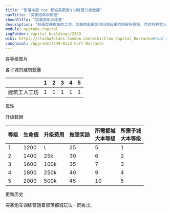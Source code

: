 ```yaml
---
title: "部落冲突 coc 都城突袭炮车训练营升级数据"
navTitle: "突袭炮车训练营"
shownTitle: "突袭炮车训练营"
description: "制造突袭炮车的工坊。突袭炮车是如何组装起来的倒是好理解，可这些野蛮人是从哪来的呢？"
module: upgrade-capital
imgFolder: capital_buildings/2349
wiki: https://clashofclans.fandom.com/wiki/Clan_Capital_Barracks#Raid_Cart_Barracks
canonical: /upgrade/2349-Raid-Cart-Barracks
---
```


<UnitInfo :folder="$frontmatter.imgFolder" imgSrc="Raid_Cart_Barracks5.png" :imgAlt="$frontmatter.navTitle"
    :description="$frontmatter.description"
    :isSmallImg="true" />

<SmallTitle>各等级图片</SmallTitle>

<Panel>
    <UnitImgGroup :folder="$frontmatter.imgFolder">
        <UnitImg imgTitle="废墟" imgSrc="Barracks_Ruin.png" />
        <UnitImg imgTitle="1 级" imgSrc="Raid_Cart_Barracks1.png" />
        <UnitImg imgTitle="2 级" imgSrc="Raid_Cart_Barracks2.png" />
        <UnitImg imgTitle="3 级" imgSrc="Raid_Cart_Barracks3.png" />
        <UnitImg imgTitle="4 级" imgSrc="Raid_Cart_Barracks4.png" />
        <UnitImg imgTitle="5 级" imgSrc="Raid_Cart_Barracks5.png" />
    </UnitImgGroup>
</Panel>

<SmallTitle>各子城的建筑数量</SmallTitle>

<DistrictTable>

|             |   1   |   2   |   3   |   4   |   5   |
|     ---     |  ---  |  ---  |  ---  |  ---  |  ---  |
| 建筑工人工坊 |   1   |   1   |   1   |   1   |   1   |

</DistrictTable>

<SmallTitle>属性</SmallTitle>

<UnitProperties>
    <UnitProperty pKey="占地面积" pValue="3×3" />
    <UnitProperty pKey="判定面积" pValue="2×2" />
    <UnitProperty pKey="可训练的兵种" pValue="<a href='/upgrade/2009-Raid-Cart'>突袭炮车</a>" />
</UnitProperties>

<SmallTitle>升级数据</SmallTitle>

<script setup>
const tableExtraInfo = [
    {
        "column": 2,
        "type": "cost",
        "icon": "Gold3",
        "noGoldPass": true
    },
    {
        "column": 3,
        "type": "number",
        "icon": "Gold3",
        "noGoldPass": true
    }
];
</script>

<UnitTable :tableExtraInfo="tableExtraInfo">

| 等级 | 生命值 | 升级费用 | 摧毁奖励 |所需都城<br>大本等级|所需子城<br>大本等级|
| ---- |   --- |   ---   |   ---    |        ---       |        ---        |
|   1  |  1200 |     \   |    25    |         5        |         1         |
|   2  |  1400 |    25k  |    30    |         6        |         2         |
|   3  |  1600 |   100k  |    35    |         7        |         3         |
|   4  |  1800 |   250k  |    40    |         9        |         4         |
|   5  |  2000 |   500k  |    45    |        10        |         5         |
</UnitTable>

<SmallTitle>更新历史</SmallTitle>

<Timeline>
    <TimelineItem date="2022/05/02">
        <TimelineRow>突袭炮车训练营随着部落都城玩法一同推出。</TimelineRow>
    </TimelineItem>
    <TimelineItem :historyBottom="true" />
</Timeline>